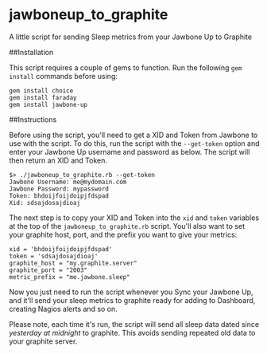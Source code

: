 jawboneup_to_graphite
=====================

A little script for sending Sleep metrics from your Jawbone Up to Graphite

##Installation

This script requires a couple of gems to function. Run the following ```gem install``` commands before using:

```
gem install choice
gem install faraday
gem install jawbone-up
```

##Instructions

Before using the script, you'll need to get a XID and Token from Jawbone to use with the script. To do this, run the script with the ```--get-token``` option and enter your Jawbone Up username and password as below. The script will then return an XID and Token.

```
$> ./jawboneup_to_graphite.rb --get-token
Jawbone Username: me@mydomain.com
Jawbone Password: mypassword
Token: bhdoijfoijdoipjfdspad
Xid: sdsajdosajdioaj
```

The next step is to copy your XID and Token into the ```xid``` and ```token``` variables at the top of the ```jawboneup_to_graphite.rb``` script. You'll also want to set your graphite host, port, and the prefix you want to give your metrics:

```
xid = 'bhdoijfoijdoipjfdspad'
token = 'sdsajdosajdioaj'
graphite_host = "my.graphite.server"
graphite_port = "2003"
metric_prefix = "me.jawbone.sleep"
```

Now you just need to run the script whenever you Sync your Jawbone Up, and it'll send your sleep metrics to graphite ready for adding to Dashboard, creating Nagios alerts and so on.

Please note, each time it's run, the script will send all sleep data dated since *yesterday at midnight* to graphite. This avoids sending repeated old data to your graphite server.
